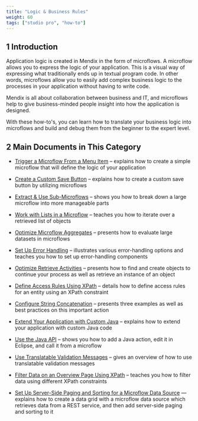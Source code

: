 ```yaml
---
title: "Logic & Business Rules"
weight: 60
tags: ["studio pro", "how-to"]
---
```


## 1 Introduction 

Application logic is created in Mendix in the form of microflows. A microflow allows you to express the logic of your application. This is a visual way of expressing what traditionally ends up in textual program code. In other words, microflows allow you to easily add complex business logic to the processes in your application without having to write code.

Mendix is all about collaboration between business and IT, and microflows help to give business-minded people insight into how the application is designed.

With these how-to's, you can learn how to translate your business logic into microflows and build and debug them from the beginner to the expert level.

## 2 Main Documents in This Category

* [Trigger a Microflow From a Menu Item](trigger-microflow-from-menu-item) – explains how to create a simple microflow that will define the logic of your application

* [Create a Custom Save Button](create-a-custom-save-button) – explains how to create a custom save button by utilizing microflows

* [Extract & Use Sub-Microflows](extract-and-use-sub-microflows) – shows you how to break down a large microflow into more manageable parts

* [Work with Lists in a Microflow](working-with-lists-in-a-microflow) – teaches you how to iterate over a retrieved list of objects

* [Optimize Microflow Aggregates](optimizing-microflow-aggregates) – presents how to evaluate large datasets in microflows

* [Set Up Error Handling](set-up-error-handling) – illustrates various error-handling options and teaches you how to set up error-handling components

* [Optimize Retrieve Activities](optimizing-retrieve-activities) – presents how to find and create objects to continue your process as well as retrieve an instance of an object

* [Define Access Rules Using XPath](define-access-rules-using-xpath) – details how to define access rules for an entity using an XPath constraint

* [Configure String Concatenation](string-concatenation) – presents three examples as well as best practices on this important action

* [Extend Your Application with Custom Java](extending-your-application-with-custom-java) – explains how to extend your application with custom Java code

* [Use the Java API](java-api-tutorial) – shows you how to add a Java action, edit it in Eclipse, and call it from a microflow

* [Use Translatable Validation Messages](translatable-validation-messages) – gives an overview of how to use translatable validation messages

* [Filter Data on an Overview Page Using XPath](filtering-data-on-an-overview-page) – teaches you how to filter data using different XPath constraints

* [Set Up Server-Side Paging and Sorting for a Microflow Data Source](server-side-paging) — explains how to create a data grid with a microflow data source which retrieves data from a REST service, and then add server-side paging and sorting to it